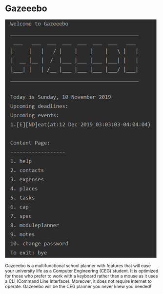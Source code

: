 # Gazeeebo

![](docs/images/Ui.png)

Gazeeebo is a multifunctional school planner with features that will ease your university life as a Computer Engineering (CEG) student.
It is optimized for those who prefer to work with a keyboard rather than a mouse as it uses a CLI (Command Line Interface). 
Moreover, it does not require internet to operate. Gazeeebo will be the CEG planner you never knew you needed!
